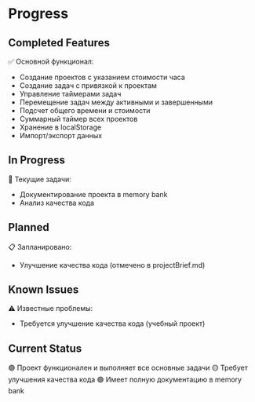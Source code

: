 # Progress

## Completed Features
✅ Основной функционал:
- Создание проектов с указанием стоимости часа
- Создание задач с привязкой к проектам
- Управление таймерами задач
- Перемещение задач между активными и завершенными
- Подсчет общего времени и стоимости
- Суммарный таймер всех проектов
- Хранение в localStorage
- Импорт/экспорт данных

## In Progress
🔄 Текущие задачи:
- Документирование проекта в memory bank
- Анализ качества кода

## Planned
📋 Запланировано:
- Улучшение качества кода (отмечено в projectBrief.md)

## Known Issues
⚠️ Известные проблемы:
- Требуется улучшение качества кода (учебный проект)

## Current Status
🟢 Проект функционален и выполняет все основные задачи
🟡 Требует улучшения качества кода
🟢 Имеет полную документацию в memory bank
